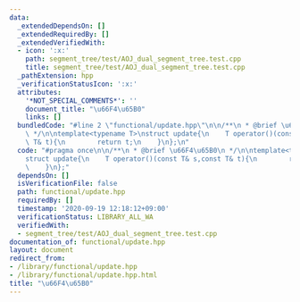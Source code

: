 ```yaml
---
data:
  _extendedDependsOn: []
  _extendedRequiredBy: []
  _extendedVerifiedWith:
  - icon: ':x:'
    path: segment_tree/test/AOJ_dual_segment_tree.test.cpp
    title: segment_tree/test/AOJ_dual_segment_tree.test.cpp
  _pathExtension: hpp
  _verificationStatusIcon: ':x:'
  attributes:
    '*NOT_SPECIAL_COMMENTS*': ''
    document_title: "\u66F4\u65B0"
    links: []
  bundledCode: "#line 2 \"functional/update.hpp\"\n\n/**\n * @brief \u66F4\u65B0\n\
    \ */\n\ntemplate<typename T>\nstruct update{\n    T operator()(const T& s,const\
    \ T& t){\n        return t;\n    }\n};\n"
  code: "#pragma once\n\n/**\n * @brief \u66F4\u65B0\n */\n\ntemplate<typename T>\n\
    struct update{\n    T operator()(const T& s,const T& t){\n        return t;\n\
    \    }\n};"
  dependsOn: []
  isVerificationFile: false
  path: functional/update.hpp
  requiredBy: []
  timestamp: '2020-09-19 12:18:12+09:00'
  verificationStatus: LIBRARY_ALL_WA
  verifiedWith:
  - segment_tree/test/AOJ_dual_segment_tree.test.cpp
documentation_of: functional/update.hpp
layout: document
redirect_from:
- /library/functional/update.hpp
- /library/functional/update.hpp.html
title: "\u66F4\u65B0"
---
```

